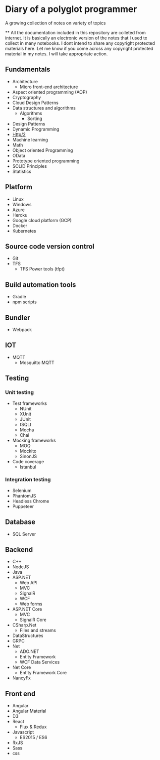 # Diary of a polyglot programmer

A growing collection of notes on variety of topics

** All the documentation included in this repository are colleted from internet. It is basically an electronic version of the notes that I used to collect in many notebooks. I dont intend to share any copyright protected materials here. Let me know if you come across any copyright protected material in my notes. I will take appropriate action. 

## Fundamentals
 
* Architecture
  * Micro front-end architecture
* Aspect oriented programming (AOP)
* Cryptography
* Cloud Design Patterns
* Data structures and algorithms
  * Algorithms 
    * Sorting
* Design Patterns
* Dynamic Programming
* [Http/2](/http-2/readme.md)
* Machine learning
* Math
* Object oriented Programming
* OData
* Prototype oriented programming
* SOLID Principles
* Statistics
 
## Platform

* Linux
* Windows
* Azure
* Heroku
* Google cloud platform (GCP)
* Docker
* Kubernetes

## Source code version control

* Git
* TFS
  * TFS Power tools (tfpt)

## Build automation tools

* Gradle
* npm scripts

## Bundler

* Webpack

## IOT

* MQTT
  * Mosquitto MQTT

## Testing

### Unit testing

* Test frameworks
  * NUnit
  * XUnit
  * JUnit
  * tSQLt
  * Mocha
  * Chai
* Mocking frameworks
  * MOQ
  * Mockito
  * SinonJS
* Code coverage
  * Istanbul

### Integration testing
  
* Selenium
* PhantomJS
* Headless Chrome
* Puppeteer

## Database

* SQL Server

## Backend

* C++
* NodeJS
* Java
* ASP.NET
  * Web API
  * MVC
  * SignalR
  * WCF
  * Web forms
* ASP.NET Core
  * MVC
  * SignalR Core
* CSharp.Net 
  * Files and streams
* DataStructures
* GRPC
* Net
  * ADO.NET
  * Entity Framework
  * WCF Data Services
* Net Core
  * Entity Framework Core
* NancyFx

## Front end

* Angular
* Angular Material
* D3
* React
  * Flux & Redux
* Javascript 
  * ES2015 / ES6
* RxJS
* Sass
* css
